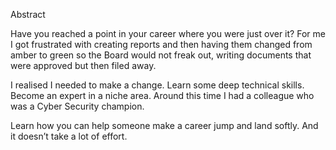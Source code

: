 Abstract

Have you reached a point in your career where you were just over it? For me I got frustrated with creating reports and then having them changed from amber to green so the Board would not freak out, writing documents that were approved but then filed away.

I realised I needed to make a change. Learn some deep technical skills. Become an expert in a niche area.
Around this time I had a colleague who was a Cyber Security champion.

Learn how you can help someone make a career jump and land softly. And it doesn’t take a lot of effort.
